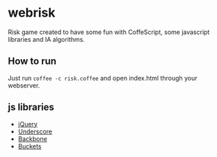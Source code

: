 webrisk
=======

Risk game created to have some fun with CoffeScript, some javascript libraries and IA algorithms.


How to run
----------

Just run `coffee -c risk.coffee` and open index.html through your webserver.


js libraries
------------

- [jQuery](http://jquery.com/)
- [Underscore](http://underscorejs.org/)
- [Backbone](http://backbonejs.org/)
- [Buckets](https://github.com/mauriciosantos/buckets)

